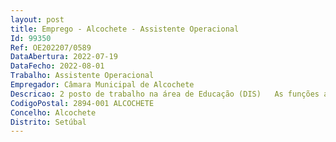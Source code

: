 ```yaml
--- 
layout: post
title: Emprego - Alcochete - Assistente Operacional
Id: 99350
Ref: OE202207/0589
DataAbertura: 2022-07-19
DataFecho: 2022-08-01
Trabalho: Assistente Operacional
Empregador: Câmara Municipal de Alcochete
Descricao: 2 posto de trabalho na área de Educação (DIS)   As funções a desempenhar pelos candidatos estão enquadradas em diretivas gerais bem definidas e passam por contribuir para o bem estar e segurança dos alunos, auxiliar todos os intervenientes no processo educativo na organização, realização e desenvolvimento regular das atividades. Execução de tarefas de apoio elementares, como a higienização dos utensílios e equipamentos, espaço físico. Identificação de situações de carência ou de necessidade de intervenção urgente. Respeitar a natureza confidencial da informação relativa aos alunos e respetivos familiares, acolhimento e entrega de alunos e apoio durante a refeição, almoço e lanche. Os candidatos devem possuir o seguinte perfil e competências. Saber trabalhar em equipa, relacionar se com as crianças e profissionais de outras áreas. Possuir a capacidade de desenvolver tarefas em situações de pressão e contrariedade. Saber seguir as orientações dadas pelo docente e interpretar as necessidades das crianças. Confortar as crianças favorecendo o desenvolvimento de um ambiente securizante. Apoiar as crianças no desenvolvimento das suas autonomias de vida, como a higiene pessoal, alimentação e relacionamento interpessoal.
CodigoPostal: 2894-001 ALCOCHETE
Concelho: Alcochete
Distrito: Setúbal
--- 
```

